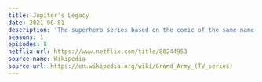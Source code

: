 ```yaml
---
title: Jupiter's Legacy
date: 2021-06-01
description: 'The superhero series based on the comic of the same name was cancelled after one season, however Netlic ordered a spin-off: "Super Crooks".'
seasons: 1
episodes: 8
netflix-url: https://www.netflix.com/title/80244953
source-name: Wikipedia  
source-url: https://en.wikipedia.org/wiki/Grand_Army_(TV_series)
---
```



